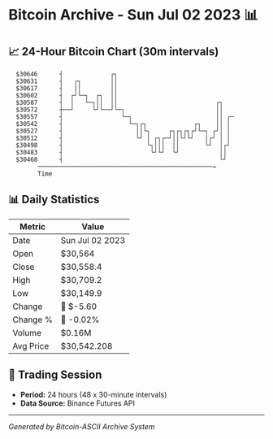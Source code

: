 # Bitcoin Archive - Sun Jul 02 2023 📊

## 📈 24-Hour Bitcoin Chart (30m intervals)

```
  $30646      ┤             ┌┐                                 
  $30631      ┤   ┌┐        ││                                 
  $30617      ┤   ││        ││                                 
  $30602      ┤  ┌┘└─┐  ┌┐  ││                                 
  $30587      ┤  │   └─┐││  ││                           ┌┐    
  $30572      ┼──┘     └┘└──┘└─┐                         ││    
  $30557      ┤                └─┐                       ││ ┌─ 
  $30542      ┤                  └─┐┌┐             ┌┐    ││ │  
  $30527      ┤                    ││└┐     ┌┐┌┐┌┐┌┘└─┐ ┌┘│ │  
  $30512      ┤                    └┘ │ ┌┐┌─┘││└┘└┘   │┌┘ │ │  
  $30498      ┤                       └┐│││  ││       └┘  │┌┘  
  $30483      ┤                        └┘└┘  └┘           ││   
  $30468      ┤                                           └┘   
        ────────────────────────────────────────────────→
        Time
```

## 📊 Daily Statistics

| Metric | Value |
|--------|-------|
| Date | Sun Jul 02 2023 |
| Open | $30,564 |
| Close | $30,558.4 |
| High | $30,709.2 |
| Low | $30,149.9 |
| Change | 🔴 $-5.60 |
| Change % | 🔴 -0.02% |
| Volume | $0.16M |
| Avg Price | $30,542.208 |

## 📅 Trading Session

- **Period:** 24 hours (48 x 30-minute intervals)
- **Data Source:** Binance Futures API

---
*Generated by Bitcoin-ASCII Archive System*
